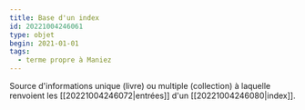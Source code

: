 ```yaml
---
title: Base d'un index
id: 20221004246061
type: objet
begin: 2021-01-01
tags:
  - terme propre à Maniez
---
```


Source d'informations unique (livre) ou multiple (collection) à laquelle renvoient les [[20221004246072|entrées]] d'un [[20221004246080|index]].